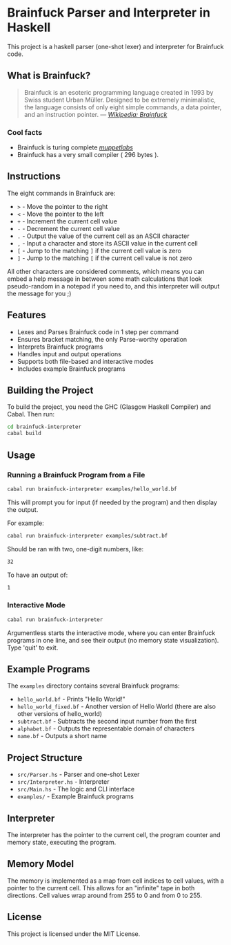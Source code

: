 # Brainfuck Parser and Interpreter in Haskell

This project is a haskell parser (one-shot lexer) and interpreter for Brainfuck code.

## What is Brainfuck?
> Brainfuck is an esoteric programming language created in 1993 by Swiss student Urban Müller. Designed to be extremely minimalistic, the language consists of only eight simple commands, a data pointer, and an instruction pointer.
> — [*Wikipedia: Brainfuck*](https://en.wikipedia.org/wiki/Brainfuck)

### Cool facts
- Brainfuck is turing complete [*muppetlabs*](https://www.muppetlabs.com/~breadbox/bf)
- Brainfuck has a very small compiler ( 296 bytes ).

## Instructions
The eight commands in Brainfuck are:

- `>` - Move the pointer to the right
- `<` - Move the pointer to the left
- `+` - Increment the current cell value
- `-` - Decrement the current cell value
- `.` - Output the value of the current cell as an ASCII character
- `,` - Input a character and store its ASCII value in the current cell
- `[` - Jump to the matching `]` if the current cell value is zero
- `]` - Jump to the matching `[` if the current cell value is not zero

All other characters are considered comments, which means you can embed a help message in between some math calculations that look pseudo-random in a notepad if you need to, and this interpreter will output the message for you ;)

## Features

- Lexes and Parses Brainfuck code in 1 step per command
- Ensures bracket matching, the only Parse-worthy operation
- Interprets Brainfuck programs
- Handles input and output operations
- Supports both file-based and interactive modes
- Includes example Brainfuck programs

## Building the Project
To build the project, you need the GHC (Glasgow Haskell Compiler) and Cabal. Then run:

```bash
cd brainfuck-interpreter
cabal build
```

## Usage

### Running a Brainfuck Program from a File

```bash
cabal run brainfuck-interpreter examples/hello_world.bf
```

This will prompt you for input (if needed by the program) and then display the output.

For example:

```bash
cabal run brainfuck-interpreter examples/subtract.bf
```

Should be ran with two, one-digit numbers, like:
```bash
32
```

To have an output of:
```bash
1
```

### Interactive Mode

```bash
cabal run brainfuck-interpreter
```

Argumentless starts the interactive mode, where you can enter Brainfuck programs in one line, and see their output (no memory state visualization). Type 'quit' to exit.

## Example Programs

The `examples` directory contains several Brainfuck programs:

- `hello_world.bf` - Prints "Hello World!"
- `hello_world_fixed.bf` - Another version of Hello World
(there are also other versions of hello_world)
- `subtract.bf` - Subtracts the second input number from the first
- `alphabet.bf` - Outputs the representable domain of characters
- `name.bf` - Outputs a short name

## Project Structure

- `src/Parser.hs` - Parser and one-shot Lexer
- `src/Interpreter.hs` - Interpreter
- `src/Main.hs` - The logic and CLI interface
- `examples/` - Example Brainfuck programs

## Interpreter

The interpreter has the pointer to the current cell, the program counter and memory state, executing the program.

## Memory Model

The memory is implemented as a map from cell indices to cell values, with a pointer to the current cell. This allows for an "infinite" tape in both directions. Cell values wrap around from 255 to 0 and from 0 to 255.

## License

This project is licensed under the MIT License.
